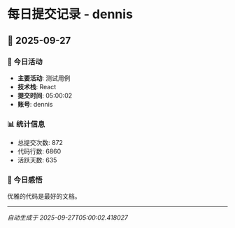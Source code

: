 # 每日提交记录 - dennis

## 📅 2025-09-27

### 🎯 今日活动
- **主要活动**: 测试用例
- **技术栈**: React
- **提交时间**: 05:00:02
- **账号**: dennis

### 📊 统计信息
- 总提交次数: 872
- 代码行数: 6860
- 活跃天数: 635

### 💭 今日感悟
优雅的代码是最好的文档。

---
*自动生成于 2025-09-27T05:00:02.418027*
